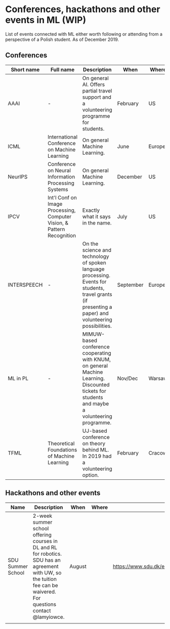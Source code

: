 # Conferences, hackathons and other events in ML (WIP)
List of events connected with ML either worth following or attending from a perspective of a Polish student. As of December 2019.

## Conferences

| Short name  | Full name                                                              | Description                                                                                                                                             | When      | Where  | Link                                                       |
|-------------|------------------------------------------------------------------------|---------------------------------------------------------------------------------------------------------------------------------------------------------|-----------|--------|------------------------------------------------------------|
| AAAI        | -                                                                      | On general AI. Offers partial travel support and a volunteering programme for students.                                                                 | February  | US     | https://aaai.org/Conferences/AAAI-20/                      |
| ICML        | International Conference on Machine Learning                           | On general Machine Learning.                                                                                                                            | June      | Europe | https://icml.cc/                                           |
|  NeurIPS    | Conference on Neural Information Processing Systems                    | On general Machine Learning.                                                                                                                            | December  | US     | https://nips.cc/                                           |
| IPCV        | Int'l Conf on Image Processing, Computer Vision, & Pattern Recognition | Exactly what it says in the name.                                                                                                                       | July      | US     | https://americancse.org/events/csce2019/conferences/ipcv19 |
| INTERSPEECH | -                                                                      | On the science and technology of spoken language processing. Events for students, travel grants (if presenting a paper) and volunteering possibilities. | September | Europe | https://www.interspeech2019.org                            |
| ML in PL    | -                                                                      | MIMUW-based conference cooperating with KNUM, on general Machine Learning. Discounted tickets for students and maybe a volunteering programme.    | Nov/Dec   | Warsaw | https://conference.mlinpl.org/                             |
| TFML        | Theoretical Foundations of Machine Learning                            | UJ-based conference on theory behind ML. In 2019 had a volunteering option.                                                                       | February  | Cracow | https://tfml.gmum.net/                                     |

## Hackathons and other events

| Name              | Description                                                                                                                                                           | When   | Where | Link                                                                                     |
|-------------------|-----------------------------------------------------------------------------------------------------------------------------------------------------------------------|--------|-------|------------------------------------------------------------------------------------------|
| SDU Summer School | 2-week summer school offering courses in DL and RL for robotics. SDU has an agreement with UW, so the tuition fee can be waivered. For questions contact @lamyiowce.  | August |       | https://www.sdu.dk/en/uddannelse/sdu_summer_school/engineering_and_science_summer_school |
|                   |                                                                                                                                                                       |        |       |                                                                                          |
